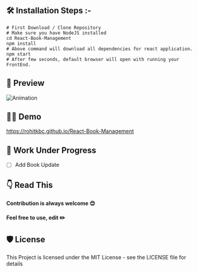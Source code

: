 ## 🛠️ Installation Steps :-
~~~
# First Download / Clone Repository
# Make sure you have NodeJS installed
cd React-Book-Management      
npm install  
# Above command will download all dependencies for react application.
npm start
# After few seconds, default browser will open with running your FrontEnd.
~~~  
## 📸 Preview
![Animation](https://user-images.githubusercontent.com/100275369/195002034-f3db21b3-8be3-4d7e-bcc0-df71445e8823.gif)

## 👨‍💻 Demo
https://rohitkbc.github.io/React-Book-Management

## 🚧 Work Under Progress
- [ ] Add Book Update 

## 👇 Read This
#### Contribution is always welcome 😊

#### Feel free to use, edit ✏️

## 🛡️ License
This Project is licensed under the MIT License - see the LICENSE file for details

